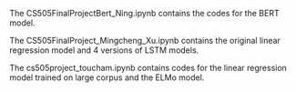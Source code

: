 The CS505FinalProjectBert_Ning.ipynb contains the codes for the BERT model.

The CS505FinalProject_Mingcheng_Xu.ipynb contains the original linear regression model and 4 versions of LSTM models.

The cs505project_toucham.ipynb contains codes for the linear regression model trained on large corpus and the ELMo model.